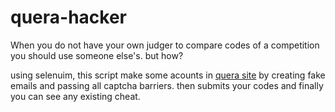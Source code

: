 # quera-hacker
When you do not have your own judger to compare codes of a competition 
you should use someone else's. but how?

using selenuim, this script make some acounts in [quera site](https://quera.ir) 
by creating fake emails and passing all captcha barriers. then submits your codes
and finally you can see any existing cheat.
